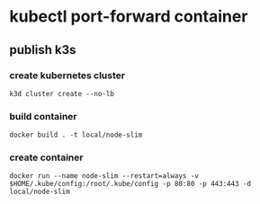 # kubectl port-forward container

## publish k3s

### create kubernetes cluster
```
k3d cluster create --no-lb
```

### build container
```
docker build . -t local/node-slim
```

### create container
```
docker run --name node-slim --restart=always -v $HOME/.kube/config:/root/.kube/config -p 80:80 -p 443:443 -d local/node-slim
```
